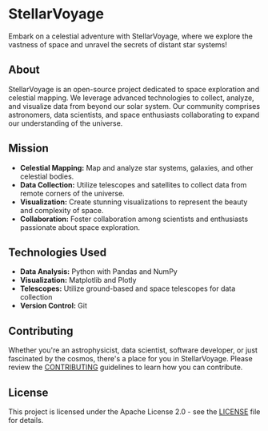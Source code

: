 # StellarVoyage

Embark on a celestial adventure with StellarVoyage, where we explore the vastness of space and unravel the secrets of distant star systems!

## About

StellarVoyage is an open-source project dedicated to space exploration and celestial mapping. We leverage advanced technologies to collect, analyze, and visualize data from beyond our solar system. Our community comprises astronomers, data scientists, and space enthusiasts collaborating to expand our understanding of the universe.

## Mission

- **Celestial Mapping:** Map and analyze star systems, galaxies, and other celestial bodies.
- **Data Collection:** Utilize telescopes and satellites to collect data from remote corners of the universe.
- **Visualization:** Create stunning visualizations to represent the beauty and complexity of space.
- **Collaboration:** Foster collaboration among scientists and enthusiasts passionate about space exploration.

## Technologies Used

- **Data Analysis:** Python with Pandas and NumPy
- **Visualization:** Matplotlib and Plotly
- **Telescopes:** Utilize ground-based and space telescopes for data collection
- **Version Control:** Git

## Contributing

Whether you're an astrophysicist, data scientist, software developer, or just fascinated by the cosmos, there's a place for you in StellarVoyage. Please review the [CONTRIBUTING](CONTRIBUTING.md) guidelines to learn how you can contribute.

## License

This project is licensed under the Apache License 2.0 - see the [LICENSE](LICENSE) file for details.
